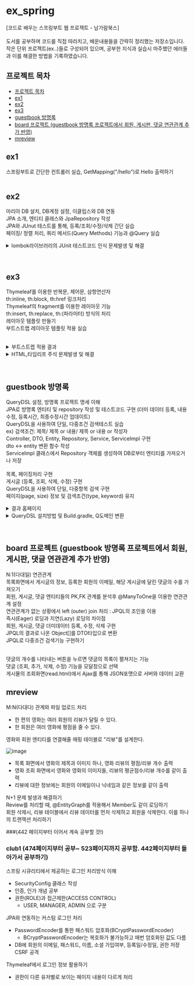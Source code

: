 <h1> ex_spring </h1>
[코드로 배우는 스프링부트 웹 프로젝트 - 남가람북스] </br></br>
도서를 공부하며 코드를 직접 따라치고, 배운내용들을 간략히 정리했는 저장소입니다. </br>
작은 단위 프로젝트(ex..)들로 구성되어 있으며, 공부한 지식과 실습시 마주했던 에러들과 이를 해결한 방법을 기록하였습니다.</br>

## 프로젝트 목차 <!-- omit TOC -->

- [프로젝트 목차 ](#프로젝트-목차-)
- [ex1](#ex1)
- [ex2](#ex2)
- [ex3](#ex3)
- [guestbook 방명록](#guestbook-방명록)
- [board 프로젝트 (guestbook 방명록 프로젝트에서 회원, 게시판, 댓글 연관관계 추가 반영)](#board-프로젝트-guestbook-방명록-프로젝트에서-회원-게시판-댓글-연관관계-추가-반영)
- [mreview](#mreview)


>

## ex1
  스프링부트로 간단한 컨트롤러 실습, GetMapping("/hello")로 Hello 출력하기 </br></br>

<!-- ############################################################################################################################################### -->
## ex2

  마리아 DB 설치, DB계정 설정, 이클립스와 DB 연동</br>
  JPA 소개, 엔티티 클래스와 JpaRepository 작성</br>
  JPA와 JUnut 테스트를 통해, 등록/조회/수정/삭제 간단 실습 </br>
  페이징/ 정렬 처리, 쿼리 메서드(Query Methods) 기능과 @Query 실습</br>


 <details>
<summary> 
  lombok라이브러리의 JUnit 테스트코드 인식 문제발생 및 해결
 </summary>
<div markdown="1">

 lombok 라이브러리가 JUnit 테스트코드에서 인식이 안되어 에러가 떴다. 스프링부트 시작할 때, lombok을 체크했다고 lombok을 사용할 수 있는게 아니었다.
  
  <h4>해결</h4>
 STS4와 lombok.jar 파일을 직접 다운받고, 콘솔창에서 직접 실행한 뒤, STS4와 이클립스IDE 경로를 추가해주어 해결하였다.
</div>
</details>
   </br></br>
   
  <!-- ############################################################################################################################################### -->
## ex3

  Thymeleaf를 이용한 반복문, 제어문, 삼항연산자 </br>
  th:inline, th:block, th:href 링크처리 </br>
  Thymeleaf의 fragment를 이용한 레이아웃 기능 </br>
  th:insert, th:replace, th:(파라미터) 방식의 처리 </br>
  레이아웃 템플릿 만들기 </br>
  부트스트랩 레이아웃 템플릿 적용 실습</br></br>
  
  
  <details>
<summary> 
 부트스트랩 적용 결과
 </summary>
<div markdown="1">
  
  ![bootstrap](https://user-images.githubusercontent.com/35258559/201243210-693f5c37-da18-466b-9d90-ca33cdabf33e.png)
  
</div>
</details>
<details>
<summary> 
   HTML,타임리프 주석 문제발생 및 해결 
 </summary>
<div markdown="1">

  HTML과 타임리프의 파서가 들어있는 코드를 HTML의 주석처리 기법인 < !-- -- > 형식으로 코드를 묶었다.</br> 
  그랬더니, 타임리프의 파서 부분 [[${ data }]] 부분에서 오류가 발생했다.
  분명히 HTML 주석내에 있는 코드였다. 국비학원 수업때, 강사님께서 타임리프 주석은 다르다는걸 말씀했던게 불현듯 생각이 나서, 내용을 찾았다.

  해결
  타임리프 주석 형식은 < !--/*   */-- > 형태이다. 주석을 다시 고쳐쓰고, 경로를 호출해보니, 이번에는 정상적으로 데이터가 브라우저 화면에 출력이 되었다.
</div>
</details>
   </br></br>
   
  <!-- ############################################################################################################################################### -->
  ## guestbook 방명록 
  
  QueryDSL 설정, 방명록 프로젝트 명세 이해 </br>
  JPA로 방명록 엔티티 및 repository 작성 및 테스트코드 구현 (더미 데이터 등록, 내용 수정, 등록시간, 최종수정시간 업데이트) </br>
  QueryDSL을 사용하여 단일, 다중조건 검색테스트 실습 </br> 
  ex) 검색조건: 제목/ 제목 or 내용/ 제목 or 내용 or 작성자 </br>
  Controller, DTO, Entity, Repository, Service, ServiceImpl 구현 </br>
  dto <-> entity 변환 함수 작성 </br>
  ServiceImpl 클래스에서 Repository 객체를 생성하여 DB로부터 엔티티를 가져오거나 저장 </br>
  </br>
  목록, 페이징처리 구현 </br>
  게시글 (등록, 조회, 삭제, 수정) 구현 </br>
  QueryDSL을 사용하여 단일, 다중항목 검색 구현  </br>
  페이지(page, size) 정보 및 검색조건(type, keyword) 유지 </br>
 
 
<details>
  <summary> 
    결과 홈페이지 
   </summary>
<div markdown="1">
목록 페이지
  
 ![image](https://user-images.githubusercontent.com/35258559/202380387-6ed092ec-6f72-4f8c-9d7b-827faacb4703.png)

  <hr/>
  조회 페이지
  
  ![image](https://user-images.githubusercontent.com/35258559/202380588-b308ca5f-7ad9-4ef0-9634-5805d95db216.png)

  <hr/>
  수정 페이지
  
  ![image](https://user-images.githubusercontent.com/35258559/202380732-917c5da0-7dd7-4d74-bfe3-8b5ba69d9681.png)

</div>
</details>

  <details>
<summary> 
  QueryDSL 설치방법 및 Build.gradle, Q도메인 변환 
 </summary>
<div markdown="1">

 QueryDSL을 설치하기 위해서는 Build.gradle 파일에 특별한 코드를 추가해야 한다. (업로드 파일 참고) 이때, 이클립스와 IntelliJ의 코드는 다르다는걸 명심해야 한다. 이걸 모르고 구글의 IntelliJ 코드를 검색해서 계속 에러가 났다. 
 코드를 추가한 후, 프로젝트 우클릭, Gradle => refresh gradle project를 클릭해준다.

(1) 이클립스 상단 메뉴에서 window 클릭

(2) Show View -> other -> gradle 검색 -> Gradle Task 클릭

(3) Gradle Task에서 해당 프로젝트를 더블클릭 

(4) build 폴더로 가서 build를 선택 후 마우스 오른쪽 클릭

(5) Run Gradle Tasks를 클릭하면 src 밑에 generated 폴더가 생성된다.

프로젝트에 새로 생긴 generated의 경로를 추가해줘야 사용 가능

 (1) 프로젝트 우클릭 -> Properties ->Java build Path

 (2) Source 탭에서 Add Folder... 클릭

 (3) src 밑에 새로 생긴 generated폴더 체크 후 확인

 (4) apply 클릭 후 확인

 (5) 이제 src/main/java에서 src/main/generated를 접근해서 사용할 수 있다.

 (6) 만약 이클립스내에서 package 경로가 안맞을 경우, 해당 경로로 Q~.java 파일을 옮겨준다.

</div>
</details>
 </br></br>
 
<!-- ############################################################################################################################################### -->

## board 프로젝트 (guestbook 방명록 프로젝트에서 회원, 게시판, 댓글 연관관계 추가 반영)

 N:1(다대일) 연관관계</br>
 목록화면에서 게시글의 정보, 등록한 회원의 이메일, 해당 게시글에 달린 댓글의 수를 가져오기</br>
 회원, 게시글, 댓글 엔티티들의 PK,FK 관계를 분석후 @ManyToOne을 이용한 연관관계 설정</br>
 연관관계가 없는 상황에서 left (outer) join 처리 : JPQL의 조인을 이용</br>
 즉시(Eager) 로딩과 지연(Lazy) 로딩의 차이점</br>
 회원, 게시글, 댓글 더미데이터 등록, 수정, 삭제 구현 </br>
 JPQL의 결과로 나온 Object[]를 DTO타입으로 변환 </br>
 JPQL로 다중조건 검색기능 구현하기 </br>

 
 <br>
 댓글의 개수를 나타내는 버튼을 누르면 댓글의 목록이 펼쳐지는 기능 <br>
 댓글 (조회, 추가, 삭제, 수정) 기능을 모달창으로 선택<br>
 게시물의 조회화면(read.html)에서 Ajax를 통해 JSON포맷으로 서버와 데이터 교환<br>
 
 
 
## mreview 

M:N(다대다) 관계와 파일 업로드 처리</br>

- 한 편의 영화는 여러 회원의 리뷰가 달릴 수 있다.
- 한 회원은 여러 영화에 평점을 줄 수 있다.

영화와 회원 엔티티를 연결해줄 매핑 테이블로 "리뷰"를 설계한다.</br>

![image](https://user-images.githubusercontent.com/35258559/206617577-a911d902-97dd-43d1-9ca3-1baf94e71729.png)

- 목록 화면에서 영화의 제목과 이미지 하나, 영화 리뷰의 평점/리뷰 개수 출력</br>
- 영화 조회 화면에서 영화와 영화의 이미지들, 리뷰의 평균점수/리뷰 개수를 같이 출력</br>
- 리뷰에 대한 정보에는 회원의 이메일이나 닉네임과 같은 정보를 같이 출력</br>

N+1 문제 발생과 해결하기</br>
Review를 처리할 때, @EntityGraph를 적용해서 Member도 같이 로딩하기 <br>
회원 삭제시, 리뷰 테이블에서 리뷰 데이터를 먼저 삭제하고 회원을 삭제한다. 이를 하나의 트랜잭션 처리하기

###(442 페이지부터 이어서 계속 공부할 것!)
### club1 (474페이지부터 공부~ 523페이지까지 공부함. 442페이지부터 돌아가서 공부하기)

스프링 시큐리티에서 제공하는 로그인 처리방식 이해
- SecurityConfig 클래스 작성
- 인증, 인가 개념 공부
- 권한(ROLE)과 접근제한(ACCESS CONTROL)
    - USER, MANAGER, ADMIN 으로 구분

JPA와 연동하는 커스텀 로그인 처리
- PasswordEncoder를 통한 패스워드 암호화(BCryptPasswordEncoder)
    - BCryptPasswordEncoder는 복호화가 불가능하고 매번 암호화된 값도 다름
- DB에 회원의 이메일, 패스워드, 이름, 소셜 가입여부, 등록일/수정일, 권한 저장  
CSRF 공격

Thymeleaf에서 로그인 정보 활용하기
- 권한이 다른 유저별로 보이는 페이지 내용이 다르게 처리

